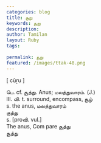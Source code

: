 ```yaml
---
categories: blog
title: சூறு
keywords: சூறு
description: 
author: Tamilan
layout: Ruby
tags: 
 
permalink: சூறு
featured: /images/ttak-48.png
---
```

  
[ cūṟu ]  
  
பெ. cf. சூத்து. Anus; மலத்துவாரம். (J.)  
III. வி. t. surround, encompass, சூழ்  
s. the anus, மலத்துவாரம்  
குத்து  
s. [proவி. vul.]  
The anus, Com pare சூத்து  
சூத்து
